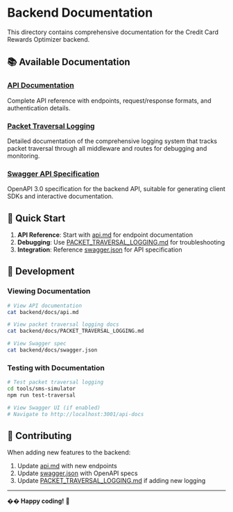 # Backend Documentation

This directory contains comprehensive documentation for the Credit Card Rewards Optimizer backend.

## 📚 Available Documentation

### [API Documentation](./api.md)
Complete API reference with endpoints, request/response formats, and authentication details.

### [Packet Traversal Logging](./PACKET_TRAVERSAL_LOGGING.md)
Detailed documentation of the comprehensive logging system that tracks packet traversal through all middleware and routes for debugging and monitoring.

### [Swagger API Specification](./swagger.json)
OpenAPI 3.0 specification for the backend API, suitable for generating client SDKs and interactive documentation.

## 🚀 Quick Start

1. **API Reference**: Start with [api.md](./api.md) for endpoint documentation
2. **Debugging**: Use [PACKET_TRAVERSAL_LOGGING.md](./PACKET_TRAVERSAL_LOGGING.md) for troubleshooting
3. **Integration**: Reference [swagger.json](./swagger.json) for API specification

## 🔧 Development

### Viewing Documentation
```bash
# View API documentation
cat backend/docs/api.md

# View packet traversal logging docs
cat backend/docs/PACKET_TRAVERSAL_LOGGING.md

# View Swagger spec
cat backend/docs/swagger.json
```

### Testing with Documentation
```bash
# Test packet traversal logging
cd tools/sms-simulator
npm run test-traversal

# View Swagger UI (if enabled)
# Navigate to http://localhost:3001/api-docs
```

## 📝 Contributing

When adding new features to the backend:
1. Update [api.md](./api.md) with new endpoints
2. Update [swagger.json](./swagger.json) with OpenAPI specs
3. Update [PACKET_TRAVERSAL_LOGGING.md](./PACKET_TRAVERSAL_LOGGING.md) if adding new logging

---

**�� Happy coding!** 🚀 